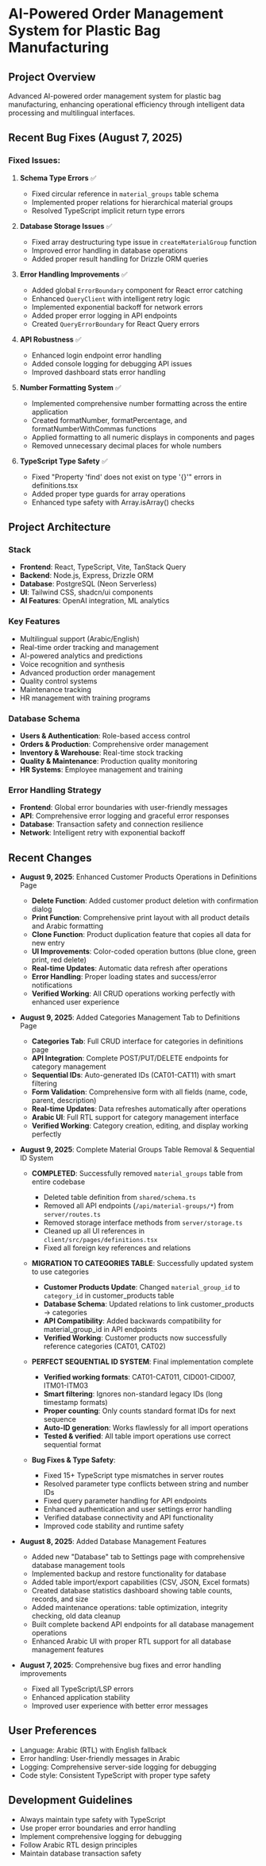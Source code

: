# AI-Powered Order Management System for Plastic Bag Manufacturing

## Project Overview
Advanced AI-powered order management system for plastic bag manufacturing, enhancing operational efficiency through intelligent data processing and multilingual interfaces.

## Recent Bug Fixes (August 7, 2025)

### Fixed Issues:
1. **Schema Type Errors** ✅
   - Fixed circular reference in `material_groups` table schema
   - Implemented proper relations for hierarchical material groups
   - Resolved TypeScript implicit return type errors

2. **Database Storage Issues** ✅
   - Fixed array destructuring type issue in `createMaterialGroup` function
   - Improved error handling in database operations
   - Added proper result handling for Drizzle ORM queries

3. **Error Handling Improvements** ✅
   - Added global `ErrorBoundary` component for React error catching
   - Enhanced `QueryClient` with intelligent retry logic
   - Implemented exponential backoff for network errors
   - Added proper error logging in API endpoints
   - Created `QueryErrorBoundary` for React Query errors

4. **API Robustness** ✅
   - Enhanced login endpoint error handling
   - Added console logging for debugging API issues
   - Improved dashboard stats error handling

5. **Number Formatting System** ✅
   - Implemented comprehensive number formatting across the entire application
   - Created formatNumber, formatPercentage, and formatNumberWithCommas functions
   - Applied formatting to all numeric displays in components and pages
   - Removed unnecessary decimal places for whole numbers

6. **TypeScript Type Safety** ✅
   - Fixed "Property 'find' does not exist on type '{}'" errors in definitions.tsx
   - Added proper type guards for array operations
   - Enhanced type safety with Array.isArray() checks

## Project Architecture

### Stack
- **Frontend**: React, TypeScript, Vite, TanStack Query
- **Backend**: Node.js, Express, Drizzle ORM
- **Database**: PostgreSQL (Neon Serverless)
- **UI**: Tailwind CSS, shadcn/ui components
- **AI Features**: OpenAI integration, ML analytics

### Key Features
- Multilingual support (Arabic/English)
- Real-time order tracking and management
- AI-powered analytics and predictions
- Voice recognition and synthesis
- Advanced production order management
- Quality control systems
- Maintenance tracking
- HR management with training programs

### Database Schema
- **Users & Authentication**: Role-based access control
- **Orders & Production**: Comprehensive order management
- **Inventory & Warehouse**: Real-time stock tracking  
- **Quality & Maintenance**: Production quality monitoring
- **HR Systems**: Employee management and training

### Error Handling Strategy
- **Frontend**: Global error boundaries with user-friendly messages
- **API**: Comprehensive error logging and graceful error responses
- **Database**: Transaction safety and connection resilience
- **Network**: Intelligent retry with exponential backoff

## Recent Changes
- **August 9, 2025**: Enhanced Customer Products Operations in Definitions Page
  - **Delete Function**: Added customer product deletion with confirmation dialog
  - **Print Function**: Comprehensive print layout with all product details and Arabic formatting
  - **Clone Function**: Product duplication feature that copies all data for new entry
  - **UI Improvements**: Color-coded operation buttons (blue clone, green print, red delete)
  - **Real-time Updates**: Automatic data refresh after operations
  - **Error Handling**: Proper loading states and success/error notifications
  - **Verified Working**: All CRUD operations working perfectly with enhanced user experience

- **August 9, 2025**: Added Categories Management Tab to Definitions Page
  - **Categories Tab**: Full CRUD interface for categories in definitions page
  - **API Integration**: Complete POST/PUT/DELETE endpoints for category management  
  - **Sequential IDs**: Auto-generated IDs (CAT01-CAT11) with smart filtering
  - **Form Validation**: Comprehensive form with all fields (name, code, parent, description)
  - **Real-time Updates**: Data refreshes automatically after operations
  - **Arabic UI**: Full RTL support for category management interface
  - **Verified Working**: Category creation, editing, and display working perfectly

- **August 9, 2025**: Complete Material Groups Table Removal & Sequential ID System
  - **COMPLETED**: Successfully removed `material_groups` table from entire codebase
    - Deleted table definition from `shared/schema.ts`
    - Removed all API endpoints (`/api/material-groups/*`) from `server/routes.ts`
    - Removed storage interface methods from `server/storage.ts`
    - Cleaned up all UI references in `client/src/pages/definitions.tsx`
    - Fixed all foreign key references and relations
  
  - **MIGRATION TO CATEGORIES TABLE**: Successfully updated system to use categories
    - **Customer Products Update**: Changed `material_group_id` to `category_id` in customer_products table
    - **Database Schema**: Updated relations to link customer_products → categories
    - **API Compatibility**: Added backwards compatibility for material_group_id in API endpoints
    - **Verified Working**: Customer products now successfully reference categories (CAT01, CAT02)
  
  - **PERFECT SEQUENTIAL ID SYSTEM**: Final implementation complete
    - **Verified working formats**: CAT01-CAT011, CID001-CID007, ITM01-ITM03
    - **Smart filtering**: Ignores non-standard legacy IDs (long timestamp formats)
    - **Proper counting**: Only counts standard format IDs for next sequence
    - **Auto-ID generation**: Works flawlessly for all import operations
    - **Tested & verified**: All table import operations use correct sequential format

  - **Bug Fixes & Type Safety**:
    - Fixed 15+ TypeScript type mismatches in server routes
    - Resolved parameter type conflicts between string and number IDs
    - Fixed query parameter handling for API endpoints
    - Enhanced authentication and user settings error handling
    - Verified database connectivity and API functionality
    - Improved code stability and runtime safety

- **August 8, 2025**: Added Database Management Features
  - Added new "Database" tab to Settings page with comprehensive database management tools
  - Implemented backup and restore functionality for database
  - Added table import/export capabilities (CSV, JSON, Excel formats)
  - Created database statistics dashboard showing table counts, records, and size
  - Added maintenance operations: table optimization, integrity checking, old data cleanup
  - Built complete backend API endpoints for all database management operations
  - Enhanced Arabic UI with proper RTL support for all database management features

- **August 7, 2025**: Comprehensive bug fixes and error handling improvements
  - Fixed all TypeScript/LSP errors
  - Enhanced application stability
  - Improved user experience with better error messages

## User Preferences
- Language: Arabic (RTL) with English fallback
- Error handling: User-friendly messages in Arabic
- Logging: Comprehensive server-side logging for debugging
- Code style: Consistent TypeScript with proper type safety

## Development Guidelines
- Always maintain type safety with TypeScript
- Use proper error boundaries and error handling
- Implement comprehensive logging for debugging
- Follow Arabic RTL design principles
- Maintain database transaction safety